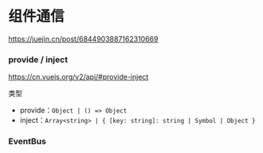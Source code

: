 # 组件通信

https://juejin.cn/post/6844903887162310669

### provide / inject

<https://cn.vuejs.org/v2/api/#provide-inject>

类型

- provide：`Object | () => Object`
- inject：`Array<string> | { [key: string]: string | Symbol | Object }`

### EventBus
